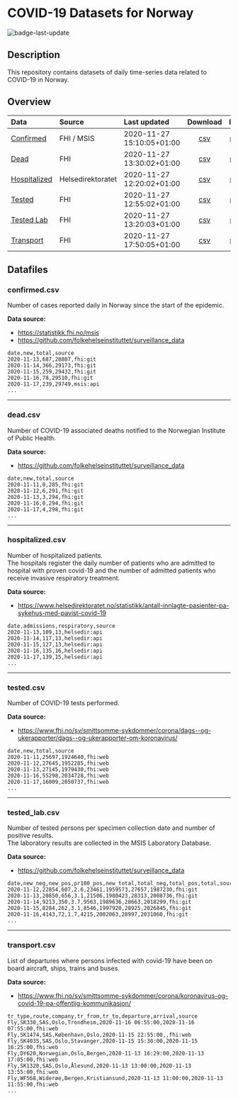 # COVID-19 Datasets for Norway
![badge-last-update](https://img.shields.io/github/last-commit/frefrik/c19norge-data?label=Last%20update)
## Description
This repository contains datasets of daily time-series data related to COVID-19 in Norway.  

## Overview
<!-- table starts -->
|Data|Source|Last updated|Download|Preview|
| :--- | :--- | :--- | :--- | :--- |
|[Confirmed](#confirmedcsv)|FHI / MSIS|2020-11-27 15:10:05+01:00|[<center>csv</center>](https://raw.githubusercontent.com/frefrik/c19norge-data/main/data/confirmed.csv)|[<center>preview</center>](data/confirmed.csv)|
|[Dead](#deadcsv)|FHI|2020-11-27 13:30:02+01:00|[<center>csv</center>](https://raw.githubusercontent.com/frefrik/c19norge-data/main/data/dead.csv)|[<center>preview</center>](data/dead.csv)|
|[Hospitalized](#hospitalizedcsv)|Helsedirektoratet|2020-11-27 12:20:02+01:00|[<center>csv</center>](https://raw.githubusercontent.com/frefrik/c19norge-data/main/data/hospitalized.csv)|[<center>preview</center>](data/hospitalized.csv)|
|[Tested](#testedcsv)|FHI|2020-11-27 12:55:02+01:00|[<center>csv</center>](https://raw.githubusercontent.com/frefrik/c19norge-data/main/data/tested.csv)|[<center>preview</center>](data/tested.csv)|
|[Tested Lab](#tested_labcsv)|FHI|2020-11-27 13:20:03+01:00|[<center>csv</center>](https://raw.githubusercontent.com/frefrik/c19norge-data/main/data/tested_lab.csv)|[<center>preview</center>](data/tested_lab.csv)|
|[Transport](#transportcsv)|FHI|2020-11-27 17:50:05+01:00|[<center>csv</center>](https://raw.githubusercontent.com/frefrik/c19norge-data/main/data/transport.csv)|[<center>preview</center>](data/transport.csv)|
<!-- table ends -->
## Datafiles
### confirmed.csv
Number of cases reported daily in Norway since the start of the epidemic.

**Data source:**
- https://statistikk.fhi.no/msis
- https://github.com/folkehelseinstituttet/surveillance_data


```
date,new,total,source
2020-11-13,687,28807,fhi:git
2020-11-14,366,29173,fhi:git
2020-11-15,259,29432,fhi:git
2020-11-16,78,29510,fhi:git
2020-11-17,239,29749,msis:api
...
```  

---
### dead.csv
Number of COVID-19 associated deaths notified to the Norwegian Institute of Public Health.

**Data source:**
- https://github.com/folkehelseinstituttet/surveillance_data


```
date,new,total,source
2020-11-11,0,285,fhi:git
2020-11-12,6,291,fhi:git
2020-11-13,3,294,fhi:git
2020-11-16,0,294,fhi:git
2020-11-17,4,298,fhi:git
...
```

---
### hospitalized.csv
Number of hospitalized patients.  
The hospitals register the daily number of patients who are admitted to hospital with proven covid-19 and the number of admitted patients who receive invasive respiratory treatment.

**Data source:**
* https://www.helsedirektoratet.no/statistikk/antall-innlagte-pasienter-pa-sykehus-med-pavist-covid-19

```
date,admissions,respiratory,source
2020-11-13,109,13,helsedir:api
2020-11-14,117,13,helsedir:api
2020-11-15,127,13,helsedir:api
2020-11-16,135,16,helsedir:api
2020-11-17,139,15,helsedir:api
...
```

---
### tested.csv
Number of COVID-19 tests performed.

**Data source:**
* https://www.fhi.no/sv/smittsomme-sykdommer/corona/dags--og-ukerapporter/dags--og-ukerapporter-om-koronavirus/

```
date,new,total,source
2020-11-11,25697,1924640,fhi:web
2020-11-12,27645,1952285,fhi:web
2020-11-13,27145,1979430,fhi:web
2020-11-16,55298,2034728,fhi:web
2020-11-17,16009,2050737,fhi:web
...
```

---
### tested_lab.csv
Number of tested persons per specimen collection date and number of positive results.  
The laboratory results are collected in the MSIS Laboratory Database.

**Data source:**
* https://github.com/folkehelseinstituttet/surveillance_data

```
date,new_neg,new_pos,pr100_pos,new_total,total_neg,total_pos,total,source
2020-11-12,22854,607,2.6,23461,1959573,27657,1987230,fhi:git
2020-11-13,20850,656,3.1,21506,1980423,28313,2008736,fhi:git
2020-11-14,9213,350,3.7,9563,1989636,28663,2018299,fhi:git
2020-11-15,8284,262,3.1,8546,1997920,28925,2026845,fhi:git
2020-11-16,4143,72,1.7,4215,2002063,28997,2031060,fhi:git
...
```

---
### transport.csv
List of departures where persons infected with covid-19 have been on board aircraft, ships, trains and buses.

**Data source:**
* https://www.fhi.no/sv/smittsomme-sykdommer/corona/koronavirus-og-covid-19-pa-offentlig-kommunikasjon/

```
tr_type,route,company,tr_from,tr_to,departure,arrival,source
Fly,SK330,SAS,Oslo,Trondheim,2020-11-16 06:55:00,2020-11-16 07:55:00,fhi:web
Fly,SK1474,SAS,København,Oslo,2020-11-15 22:55:00,,fhi:web
Fly,SK4035,SAS,Oslo,Stavanger,2020-11-15 15:30:00,2020-11-15 16:25:00,fhi:web
Fly,DY620,Norwegian,Oslo,Bergen,2020-11-13 16:29:00,2020-11-13 17:05:00,fhi:web
Fly,SK1320,SAS,Oslo,Ålesund,2020-11-13 13:00:00,2020-11-13 13:55:00,fhi:web
Fly,WF568,Widerøe,Bergen,Kristiansund,2020-11-13 11:00:00,2020-11-13 11:55:00,fhi:web
...
```

